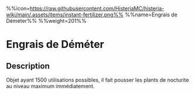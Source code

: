 %%icon=https://raw.githubusercontent.com/HisteriaMC/histeria-wiki/main/.assets/items/instant-fertilizer.png%%
%%name=Engrais de Déméter%%
%%weight=201%%

# Engrais de Déméter

## Description

Objet ayant 1500 utilisations possibles, il fait pousser les plants de nocturite au niveau maximum immédiatement.